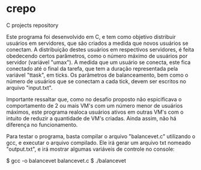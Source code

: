 # crepo
C projects repository

Este programa foi desenvolvido em C, e tem como objetivo distribuir usuários em servidores, que são criados a medida que novos usuários se conectam. A distribuição destes usuários em respectivos servidores, é feita obedecendo certos parâmetros, como o número máximo de usuários por servidor (variável "umax"). A medida que um usuário se conecta, este fica conectado até o final da tarefa, que tem a duração representada pela variável "ttask", em ticks. Os parâmetros de balanceamento, bem como o número de usuários que se conectam a cada tick, devem ser escritos no arquivo "input.txt".

Importante ressaltar que, como no desafio proposto não espicificava o comportamento de 2 ou mais VM's com um número menor de usuários máximos, este programa realoca usuários ativos em outras VM's com o intuito de reduzir a quantidade de VM's criadas. Ainda assim, não há diferença no funcionamento.

Para testar o programa, basta compilar o arquivo "balancevet.c" utilizando o gcc, e executar o arquivo compilado. Ele irá gerar um arquivo txt nomeado "output.txt", e irá mostrar algumas variáveis de controle no console:

$ gcc -o balancevet balancevet.c
$ ./balancevet
